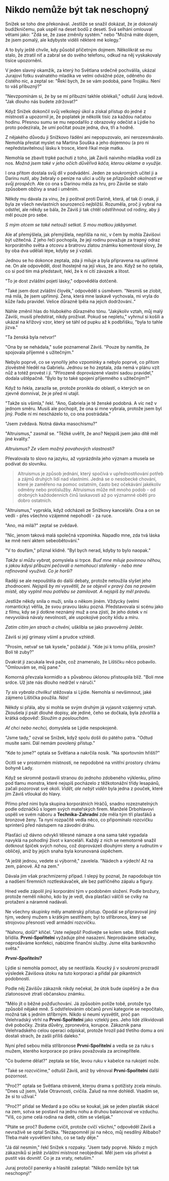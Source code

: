 # Nikdo nemůže být tak neschopný

Snížek se toho dne překonával. Jestliže se snažil dokázat, že je dokonalý budižkničemu, pak uspěl na deset bodů z deseti. Svá selhání omlouval větami jako: "Zdá se, že zase změnily systém." nebo "Možná máte dojem, že jsem pomalý, ale kdybyste viděli některé mé kolegy."

A to byly ještě chvíle, kdy působil příčetným dojmem. Několikrát se mu stalo, že ztratil niť a zabral se do svého telefonu, odkud na něj vyskakovaly tisíce upozornění. 

V jeden slavný okamžik, za který ho Světlana srdečně pochválila, ukázal Jurajovi fotku svalnatého mladíka ve velmi odvážné póze, oděného do čistého nic, a zeptal se: "Řekl bych, že se vám podobá, pane Trojáku. Není to váš příbuzný?"

"Nevzpomínám si, že by se mí příbuzní takhle oblékali," odtušil Juraj ledově. "Jak dlouho nás budete zdržovat?"

Když Snížek dokončil svůj velkolepý úkol a získal přístup do jedné z místností a upozornil je, že poplatek je několik tisíc za každou načatou hodinu. Přesnou sumu se mu nepodařilo z obrazovky odečíst a Lýdie ho proto podezírala, že umí počítat pouze jedna, dva, tři a hodně.

Z nějakého důvodu ji Snížkovo řádění ani nepopuzovalo, ani nerozesmávalo. Nemohla přestat myslet na Martina Souška a jeho dojemnou (a pro ni nepředstavitelnou) lásku k trosce, které říkal moje matka.

Nemohla se zbavit trpké pachuti z toho, jak Záviš naivního mladíka vodil za nos. *Možná jsem také v jeho očích důvěřivá káča, kterou oklame a využije.*   

I ona přitom dostala svůj díl v podvádění. Jeden ze soukromých učitel ji a Darinu nutil, aby žebraly o peníze na ulici a učily se *přizpůsobit okolnosti ve svůj prospěch.* Ale co ona s Darinou měla za hru, pro Záviše se stalo způsobem obživy a snad i uměním.

Někdy mu dávala za vinu, že ji poštval proti Darině, která, ať tak či onak, jí byla ze všech nevlastních sourozenců nejbližší. Rozuměla, proč ji vybral na odstřel, ale někdy se bála, že Záviš ji tak chtěl odstřihnout od rodiny, aby ji měl pouze pro sebe.

*S mým otcem se také netouží setkat. S mou matkou jakbysmet.*

Ale ať přemýšlela, jak přemýšlela, nepřišla na nic, v čem by mohla Závišovi být užitečná. Z jeho řečí pochopila, že její rodinu považuje za trapný odraz korporátního světa a otcovu a bratrovu zlatou známku komentoval slovy, že by oba dva udělali lépe, kdyby se jí vzdali.

Jednou se ho dokonce zeptala, zda ji miluje a byla připravena na upřímné ne. On ale odpověděl, dost lhostejně na její vkus, že ano. Když se ho optala, co si pod tím má představit, řekl, že k ní cítí závazek a lítost.

"To je dost zvláštní pojetí lásky," odpověděla dotčeně.

"Také jsem dost zvláštní člověk," odpověděl s úsměvem. "Nesmíš se zlobit, má milá, že jsem upřímný. Žena, která mne laskavě vychovala, mi vryla do kůže řadu pravidel. Velice důrazně lpěla na jejich dodržování.."

Náhle změnil hlas do hlubokého důrazného tónu. "Jakýkoliv vztah, můj malý Záviši, musíš předstírat, nikdy prožívat. Pokud se nepletu," vyhrnul si košili a ukázal na křížový vzor, který se táhl od pupku až k podbřišku, "byla to tahle jizva."

"Ta ženská byla netvor!"

"Ona by se nehádala," suše poznamenal Záviš. "Pouze by namítla, že spojovala příjemné s užitečným."

Nebylo poprvé, co se vynořily jeho vzpomínky a nebylo poprvé, co přitom zlověstně hleděl na Gabrielu. Jednou se ho zeptala, zda nemá v plánu vzít nůž a totéž provést i jí. "Přirozeně doprovázené vlastní sadou pravidel," dodala uštěpačně. "Bylo by to také spojení příjemného s užitečným?"

Když to řekla, zarazila se, protože pronikla do oblastí, o kterých se on zjevně domníval, že je před ní utajil.

"Takže sis všimla," řekl. "Ano, Gabriela je té ženské podobná. A víc než v jednom směru. Musíš ale pochopit, že ona si mne vybrala, protože jsem byl jiný. Podle ní mi nescházelo to, co ona postrádala."

"Jsem zvědavá. Notná dávka masochismu?"

"Altruismus," zasmál se. "Těžké uvěřit, že ano? Nejspíš jsem jako dítě měl jiné kvality."

*Altruismus? Ze všem možný povahových vlastností?*

Převalovala to slovo na jazyku, až vyprázdnila jeho význam a musela se podívat do slovníku. 

> Altruismus je způsob jednání, který spočívá v upřednostňování potřeb a zájmů druhých lidí nad vlastními. 
> Jedná se o nesobecké chování, které je zaměřeno na pomoc ostatním, často bez očekávání jakékoliv odměny nebo protislužby. 
> Altruismus může mít mnoho podob - od drobných každodenních činů laskavosti až po významné oběti pro dobro ostatních.

"Altruismus," vyprskla, když odcházeli ze Snížkovy kanceláře. Ona a on se vedli - přes všechno vzájemné nepohodlí - za ruce.

"Ano, má milá?" zeptal se zvědavě.

"Nic, jenom taková malá společná vzpomínka. Napadlo mne, zda tvá láska ke mně není aktem sebeobětování."

"V to doufám," přiznal klidně. "Byl bych nerad, kdyby to bylo naopak."

*Takže si můžu vybrat,* pomyslela si trpce. *Buď mne miluje povinnou něhou, s jakou kdysi příbuzní pečovali o nemohoucí stařenky - nebo mne rafinovaně využívá. Co je horší?*  

Raději se ale nepouštěla do další debaty, protože netoužila slyšet jeho zhodnocení. *Nejspíš by mi vysvětlil, že se objevil v pravý čas na pravém místě, aby vyplnil mou potřebu se zamilovat. A nejspíš by měl pravdu.*

Jestliže někdy snila o muži, snila o někom jiném. Vždycky (velmi romanticky) věřila, že svou pravou lásku pozná. Představovala si scénu jako z filmu, kdy se jí dotkne neznámý muž a ona zjistí, že jeho dotek v ní nevyvolává návaly nevolnosti, ale uspokojivé pocity klidu a míru.

*Zatím cítím jen strach a chvění,* ušklíbla se jako pravověrný Ještěr.

Záviš si její grimasy všiml a prudce vzhlédl.

"Prosím, netvař se tak kysele," požádal ji. "Kde jsi k tomu přišla, prosím? Bolí tě zuby?"

Dvakrát ji zacukala levá paže, což znamenalo, že Lištičku něco pobavilo. "Omlouvám se, můj pane." 

Komorná převzala kormidlo a s půvabnou úklonou přistoupila blíž. "Bolí mne srdce. Už jste nás dlouho nedržel v náruči."

*Ty sis vybrala chvilku!* stěžovala si Lýdie. Nemohla si nevšimnout, jaké zájmeno Lištička použila. *Nás!* 

Někdy si přála, aby si mohla se svým druhým já vyjasnit vzájemný vztah. Zkoušela jí psát dlouhé dopisy, ale jediné, čeho se dočkala, byla zdvořilá a krátká odpověď: *Sloužím a poslouchám.*

*Ať chci nebo nechci,* domyslela se Lýdie nespokojeně.

"Jsme tady," ozval se Snížek, když spolu došli do pátého patra. "Odtud musíte sami. Dál nemám povolený přístup."

"Kde to jsme?" optala se Světlana a nakrčila nosík. "Na sportovním hřišti?"

Ocitli se v prostorném místnosti, ne nepodobné na vnitřní prostory chrámu bohyně Lady. 

Když se skromně postavili stranou do jednoho zdobeného výklenku, přímo pod tlamu monstra, které nejspíš pocházelo z těžkotonážní třídy lesapánů, začali pozorovat své okolí. *Vidět, ale nebýt viděn* byla jedna z pouček, které jim Záviš vtloukal do hlavy.

Přímo před nimi byla skupina korporátních Hráčů, snadno rozeznatelných podle odznáčků s logem svých mateřských firem. Manželé Drbohlavovi uspěli ve svém náboru a **Technika-Zahradní** zde měla tým tří plasťáků a bronzové ženy. Ta nyní rozpačitě vedla něco, co připomínalo rozcvičku sprinterů před nástupem na závodní dráhu.

Plasťáci už dávno odvykli tělesné námaze a ona sama také vypadala navyklá na pohodlný život v kanceláři. Každý z nich se nemotorně snažil dotknout špiček svých nohou, což doprovázeli dlouhými steny a rudnutím v obličeji, aniž by jejich snaha byla korunovaná úspěchem.

"A ještě jednou, vedete si výborně," zavelela. "Nádech a výdech! Až na zem, pánové. Až na zem."

Dávala jim však prachmizerný případ. I slepý by poznal, že napodobuje tón a nadšení firemních roztleskávaček, ale bez patřičného zápalu a figury. 

Hned vedle zápolil jiný korporátní tým v podobném složení. Podle brožury, protože neměli nikoho, kdo by je vedl, dva plasťáci válčili se cviky na protažení a náramně nadávali.

Ne všechny skupinky měly amatérský přístup. Opodál se připravoval jiný tým, vedený mužem s krátkým sestřihem; byl to stříbronos, který se strojovou přesností vedl armádní rozcvičku. 

"Nahoru, dolů!" křičel. "Jste nejlepší! Podívejte se kolem sebe. Břídil vedle břídila. **První-Spořitelní** vyžaduje plné nasazení. Neprodáváme sekačky, neprodáváme konfekci, nabízíme finanční služby. Jsme elita bankovního světa."

***První-Spořitelní?***

Lýdie si nemohla pomoct, aby se neotřásla. Koucký ji v soukromí prozradil výsledek Závišova útoku na tuto korporaci a přidal pár pikantních podobností. 

Podle něj Závišův zákazník nikdy nečekal, že útok bude úspěšný a že dva zlatonosové ztratí občanskou známku. 

"Mělo jít o běžné požďuchování. Já způsobím potíže tobě, protože tys způsobil nějaké mně. S odstřelováním občanů první kategorie se nepočítalo, možná tak s jedním stříbrným. Nikdo si neumí vysvětlit, proč pan Velehradský vtrhl na **První-Spořitelní** jako vzteklý pes. Jeho lidé zlikvidovali dvě pobočky. Ztráta důvěry, zpronevěra, korupce. Zákazník pana Velehradského celou operaci odpískal, protože hrozil pád třetího domu a oni dostali strach, že zašli příliš daleko."

Nyní před sebou měla stříbronose **První-Spořitelní** a vedla se za ruku s mužem, kterého korporace po právu považovala za arcinepřítele.

"Co budeme dělat?" zeptala se tiše, levou ruku v kabelce na rukojeti nože.

"Také se rozcvičíme," odtušil Záviš, aniž by věnoval **První-Spořitelní** další pozornost.

"Proč?" optala se Světlana otráveně, kterou drama s potížisty zcela minulo. "Dnes už jsem, Vaše Otravnosti, cvičila. Žalud na mne dohlédl. Vsadím se, že si to užíval."

"Proč?" přidal se Medard a po očku se koukal, jak se jeden plasťák skácel na zem, sotva se postavil na jednu nohu a druhou balancoval ve vzduchu. "Víš, co jsme celá rodina na dietě, cítím se všelijak."

"Ptáte se proč? Budeme cvičit, protože cvičí všichni," odpověděl Záviš a nevraživě se optal Snížka. "Nezapomněl jsi na něco, můj nesdílný Alibabo? Třeba malé vysvětlení toho, co se tady děje."

"Já dál nesmím," řekl Snížek s rozpaky. "Jsem tady poprvé. Nikdo z mých zákazníků si ještě zvláštní místnost neobjednal. Měl jsem vás přivést a pustit vás dovnitř. Co je za vraty, netuším."

Juraj protočil panenky a hlasitě zašeptal: "Nikdo nemůže být tak neschopný!"
